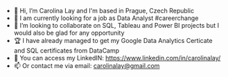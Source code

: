 - 👋 Hi, I’m Carolina Lay and I'm based in Prague, Czech Republic
- 👀 I am currently looking for a job as Data Analyst #careerchange
- 💞️ I’m looking to collaborate on SQL, Tableau and Power BI projects but I would also be glad for any opportunity
- 🏆 I have already managed to get my Google Data Analytics Certicate and SQL certificates from DataCamp
- 🔗 You can access my LinkedIN: https://www.linkedin.com/in/carolinalay/
- 📫 Or contact me via email: carolinalay@gmail.com 
<!---
carolinalay/carolinalay is a ✨ special ✨ repository because its `README.md` (this file) appears on your GitHub profile.
You can click the Preview link to take a look at your changes.
--->
